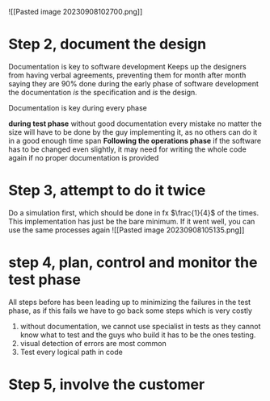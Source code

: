 ![[Pasted image 20230908102700.png]]

# Step 2, document the design
Documentation is key to software development
Keeps up the designers from having verbal agreements, preventing them for month after month saying they are 90% done
during the early phase of software development the documentation _is_ the specification and _is_ the design. 

Documentation is key during every phase

**during test phase** without good documentation every mistake no matter the size will have to be done by the guy implementing it, as no others can do it in a good enough time span
**Following the operations phase** if the software has to be changed even slightly, it may need for writing the whole code again if no proper documentation is provided

# Step 3, attempt to do it twice
Do a simulation first, which should be done in fx $\frac{1}{4}$ of the times. This implementation has just be the bare minimum. If it went well, you can use the same processes again
![[Pasted image 20230908105135.png]]

# step 4, plan, control and monitor the test phase
All steps before has been leading up to minimizing the failures in the test phase, as if this fails we have to go back some steps which is very costly

1. without documentation, we cannot use specialist in tests as they cannot know what to test and the guys who build it has to be the ones testing.
2. visual detection of errors are most common
3. Test every logical path in code

# Step 5, involve the customer